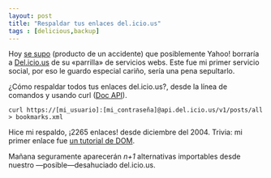 ```yaml
---
layout: post
title: "Respaldar tus enlaces del.icio.us"
tags : [delicious,backup]
--- 
```


Hoy [se supo](<http://mashable.com/2010/12/16/leaked-slide-shows-yahoo-is-killing-delicious-other-web-apps/>) (producto de un accidente) que posiblemente Yahoo! borraría a [Del.icio.us](<http://www.delicious.com/>) de su «parrilla» de servicios webs. Este fue mi primer servicio social, por eso le guardo especial cariño, sería una pena sepultarlo.

¿Cómo respaldar todos tus enlaces del.icio.us?, desde la línea de comandos y usando curl ([Doc API](<http://www.delicious.com/help/api>)).

<pre>
<code>curl https://[mi_usuario]:[mi_contraseña]@api.del.icio.us/v1/posts/all > bookmarks.xml</code>
</pre>

Hice mi respaldo, ¡2265 enlaces! desde diciembre del 2004. Trivia: mi primer enlace fue [un tutorial de DOM](<http://www.kusor.net/traducciones/brainjar.es/introdom1.es.html>).

Mañana seguramente aparecerán *n+1* alternativas importables desde nuestro —posible—desahuciado del.icio.us.

